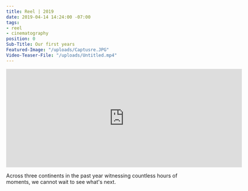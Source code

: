 ```yaml
---
title: Reel | 2019
date: 2019-04-14 14:24:00 -07:00
tags:
- reel
- cinematography
position: 0
Sub-Title: Our first years
Featured-Image: "/uploads/Captusre.JPG"
Video-Teaser-File: "/uploads/Untitled.mp4"
---
```


<iframe src="https://player.vimeo.com/video/329743816" width="640" height="268" frameborder="0" allow="autoplay; fullscreen" allowfullscreen></iframe>

Across three continents in the past year witnessing countless hours of moments, we cannot wait to see what's next.
